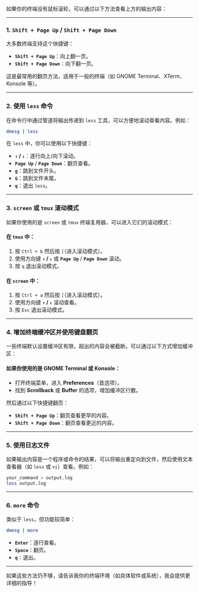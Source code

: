 如果你的终端没有鼠标滚轮，可以通过以下方法查看上方的输出内容：  

---

### 1. **`Shift + Page Up` / `Shift + Page Down`**  
大多数终端支持这个快捷键：
- **`Shift + Page Up`**：向上翻一页。  
- **`Shift + Page Down`**：向下翻一页。  

这是最常用的翻页方法，适用于一般的终端（如 GNOME Terminal、XTerm、Konsole 等）。

---

### 2. **使用 `less` 命令**  
在命令行中通过管道将输出传递到 `less` 工具，可以方便地滚动查看内容。例如：  
```bash
dmesg | less
```
在 `less` 中，你可以使用以下快捷键：  
- **`↑` / `↓`**：逐行向上/向下滚动。  
- **`Page Up`** / **`Page Down`**：翻页查看。  
- **`g`**：跳到文件开头。  
- **`G`**：跳到文件末尾。  
- **`q`**：退出 `less`。

---

### 3. **`screen` 或 `tmux` 滚动模式**  
如果你使用的是 `screen` 或 `tmux` 终端复用器，可以进入它们的滚动模式：

#### 在 `tmux` 中：  
1. 按 `Ctrl + b` 然后按 `[`（进入滚动模式）。  
2. 使用方向键 **`↑` / `↓`** 或 **`Page Up`** / **`Page Down`** 滚动。  
3. 按 `q` 退出滚动模式。  

#### 在 `screen` 中：  
1. 按 `Ctrl + a` 然后按 `[`（进入滚动模式）。  
2. 使用方向键 **`↑` / `↓`** 滚动查看。  
3. 按 `Esc` 退出滚动模式。

---

### 4. **增加终端缓冲区并使用键盘翻页**  
一些终端默认设置缓冲区有限，超出的内容会被截断。可以通过以下方式增加缓冲区：  

#### 如果你使用的是 GNOME Terminal 或 Konsole：
- 打开终端菜单，进入 **Preferences**（首选项）。  
- 找到 **Scrollback** 或 **Buffer** 的选项，增加缓冲区行数。  

然后通过以下快捷键翻页：
- **`Shift + Page Up`**：翻页查看更早的内容。  
- **`Shift + Page Down`**：翻页查看更近的内容。

---

### 5. **使用日志文件**  
如果输出内容是一个程序或命令的结果，可以将输出重定向到文件，然后使用文本查看器（如 `less` 或 `vi`）查看。例如：  
```bash
your_command > output.log
less output.log
```

---

### 6. **`more` 命令**  
类似于 `less`，但功能较简单：
```bash
dmesg | more
```
- **`Enter`**：逐行查看。  
- **`Space`**：翻页。  
- **`q`**：退出。  

---

如果这些方法仍不够，请告诉我你的终端环境（如具体软件或系统），我会提供更详细的指导！